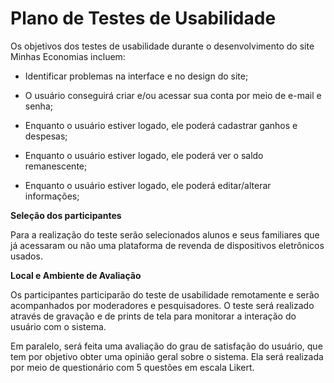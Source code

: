# Plano de Testes de Usabilidade


Os objetivos dos testes de usabilidade durante o desenvolvimento do site Minhas Economias incluem: 
   

* Identificar problemas na interface e no design do site;  

* O usuário conseguirá criar e/ou acessar sua conta por meio de e-mail e senha; 

* Enquanto o usuário estiver logado, ele poderá cadastrar ganhos e despesas; 

* Enquanto o usuário estiver logado, ele poderá ver o saldo remanescente; 

* Enquanto o usuário estiver logado, ele poderá editar/alterar informações; 

 

**Seleção dos participantes** 

Para a realização do teste serão selecionados alunos e seus familiares que já acessaram ou não uma plataforma de revenda de dispositivos eletrônicos usados. 

 

**Local e Ambiente de Avaliação** 

Os participantes participarão do teste de usabilidade remotamente e serão acompanhados por moderadores e pesquisadores. O teste será realizado  através de gravação e de prints de tela para monitorar a interação do usuário com o sistema. 

Em paralelo, será feita uma avaliação do grau de satisfação do usuário, que tem por objetivo obter uma opinião geral sobre o sistema. Ela será realizada por meio de  questionário com 5 questões em escala Likert. 
